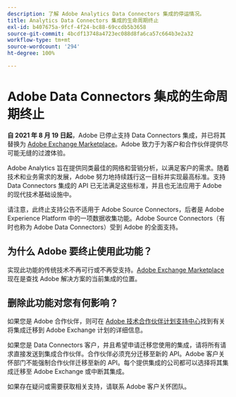 ```yaml
---
description: 了解 Adobe Analytics Data Connectors 集成的停运情况。
title: Analytics Data Connectors 集成的生命周期终止
exl-id: b407675a-9fcf-4f24-bc88-69ccdb5b3658
source-git-commit: 4bcdf13748a4723ec088d8fa6ca57c664b3e2a32
workflow-type: tm+mt
source-wordcount: '294'
ht-degree: 100%

---
```


# Adobe Data Connectors 集成的生命周期终止

**自 2021 年 8 月 19 日起**，Adobe 已停止支持 Data Connectors 集成，并已将其替换为 [Adobe Exchange Marketplace](https://exchange.adobe.com/experiencecloud.analytics.html#product)。Adobe 致力于为客户和合作伙伴提供尽可能无缝的过渡体验。

Adobe Analytics 旨在提供同类最佳的网络和营销分析，以满足客户的需求。随着技术和业务需求的发展，Adobe 努力地持续践行这一目标并实现最高标准。支持 Data Connectors 集成的 API 已无法满足这些标准，并且也无法应用于 Adobe 的现代技术基础设施中。

请注意，此终止支持公告不适用于 Adobe Source Connectors，后者是 Adobe Experience Platform 中的一项数据收集功能。Adobe Source Connectors（有时也称为 Adobe Data Connectors）受到 Adobe 的全面支持。

## 为什么 Adobe 要终止使用此功能？

实现此功能的传统技术不再可行或不再受支持。[Adobe Exchange Marketplace](https://exchange.adobe.com/experiencecloud.analytics.html#product) 现在是查找 Adobe 解决方案的当前集成的位置。

## 删除此功能对您有何影响？

如果您是 Adobe 合作伙伴，则可在 [Adobe 技术合作伙伴计划支持中心](https://adobeexchangeec.zendesk.com/hc/en-us/articles/360003867071-Adobe-Analytics-Integration-Tools)找到有关将集成迁移到 Adobe Exchange 计划的详细信息。

如果您是 Data Connectors 客户，并且希望申请迁移您使用的集成，请将所有请求直接发送到集成合作伙伴。合作伙伴必须充分迁移至新的 API。Adobe 客户关怀部门不能强制合作伙伴迁移至新的 API。每个提供集成的公司都可以选择将其集成迁移至 Adobe Exchange 或中断其集成。

如果存在疑问或需要获取相关支持，请联系 Adobe 客户关怀团队。
